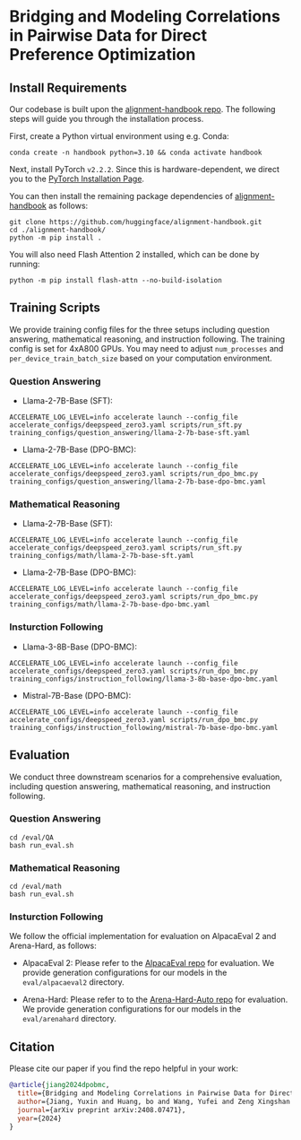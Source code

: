 # Bridging and Modeling Correlations in Pairwise Data for Direct Preference Optimization

## Install Requirements

Our codebase is built upon the [alignment-handbook repo](https://github.com/huggingface/alignment-handbook). The following steps will guide you through the installation process.

First, create a Python virtual environment using e.g. Conda:
```shell
conda create -n handbook python=3.10 && conda activate handbook
```

Next, install PyTorch `v2.2.2`. Since this is hardware-dependent, we
direct you to the [PyTorch Installation Page](https://pytorch.org/get-started/locally/).

You can then install the remaining package dependencies of [alignment-handbook](https://github.com/huggingface/alignment-handbook) as follows:

```shell
git clone https://github.com/huggingface/alignment-handbook.git
cd ./alignment-handbook/
python -m pip install .
```

You will also need Flash Attention 2 installed, which can be done by running:

```shell
python -m pip install flash-attn --no-build-isolation
```

## Training Scripts
We provide training config files for the three setups including question answering, mathematical reasoning, and instruction following. The training config is set for 4xA800 GPUs. You may need to adjust `num_processes` and `per_device_train_batch_size` based on your computation environment. 

### Question Answering
* Llama-2-7B-Base (SFT):
```shell
ACCELERATE_LOG_LEVEL=info accelerate launch --config_file accelerate_configs/deepspeed_zero3.yaml scripts/run_sft.py training_configs/question_answering/llama-2-7b-base-sft.yaml
```
* Llama-2-7B-Base (DPO-BMC):
```shell
ACCELERATE_LOG_LEVEL=info accelerate launch --config_file accelerate_configs/deepspeed_zero3.yaml scripts/run_dpo_bmc.py training_configs/question_answering/llama-2-7b-base-dpo-bmc.yaml
```
### Mathematical Reasoning
* Llama-2-7B-Base (SFT):
```shell
ACCELERATE_LOG_LEVEL=info accelerate launch --config_file accelerate_configs/deepspeed_zero3.yaml scripts/run_sft.py training_configs/math/llama-2-7b-base-sft.yaml
```
* Llama-2-7B-Base (DPO-BMC):
```shell
ACCELERATE_LOG_LEVEL=info accelerate launch --config_file accelerate_configs/deepspeed_zero3.yaml scripts/run_dpo_bmc.py training_configs/math/llama-2-7b-base-dpo-bmc.yaml
```
### Insturction Following
* Llama-3-8B-Base (DPO-BMC):
```shell
ACCELERATE_LOG_LEVEL=info accelerate launch --config_file accelerate_configs/deepspeed_zero3.yaml scripts/run_dpo_bmc.py training_configs/instruction_following/llama-3-8b-base-dpo-bmc.yaml
```
* Mistral-7B-Base (DPO-BMC):
```shell
ACCELERATE_LOG_LEVEL=info accelerate launch --config_file accelerate_configs/deepspeed_zero3.yaml scripts/run_dpo_bmc.py training_configs/instruction_following/mistral-7b-base-dpo-bmc.yaml
```

## Evaluation
We conduct three downstream scenarios for a comprehensive evaluation, including question answering, mathematical reasoning, and instruction following.

### Question Answering
```shell
cd /eval/QA
bash run_eval.sh
```

### Mathematical Reasoning
```shell
cd /eval/math
bash run_eval.sh
```

### Insturction Following
We follow the official implementation for evaluation on AlpacaEval 2 and Arena-Hard, as follows:

* AlpacaEval 2: Please refer to the [AlpacaEval repo](https://github.com/tatsu-lab/alpaca_eval) for evaluation. We provide generation configurations for our models in the `eval/alpacaeval2` directory.

* Arena-Hard: Please refer to to the [Arena-Hard-Auto repo](https://github.com/lm-sys/arena-hard-auto) for evaluation. We provide generation configurations for our models in the `eval/arenahard` directory.



## Citation
Please cite our paper if you find the repo helpful in your work:

```bibtex
@article{jiang2024dpobmc,
  title={Bridging and Modeling Correlations in Pairwise Data for Direct Preference Optimization},
  author={Jiang, Yuxin and Huang, bo and Wang, Yufei and Zeng Xingshan and Li, Liangyou and Wang, Yasheng and Jiang, Xin and Shang, Lifeng and Tang, Ruiming and Wang, Wei},
  journal={arXiv preprint arXiv:2408.07471},
  year={2024}
}
```
